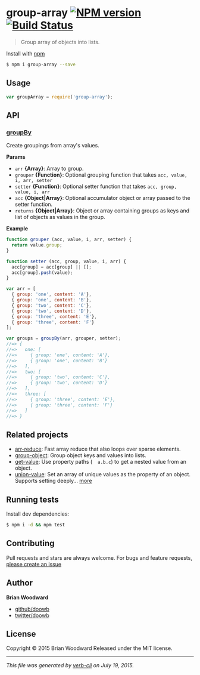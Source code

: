 # group-array [![NPM version](https://badge.fury.io/js/group-array.svg)](http://badge.fury.io/js/group-array)  [![Build Status](https://travis-ci.org/doowb/group-array.svg)](https://travis-ci.org/doowb/group-array)

> Group array of objects into lists.

Install with [npm](https://www.npmjs.com/)

```sh
$ npm i group-array --save
```

## Usage

```js
var groupArray = require('group-array');
```

## API

### [groupBy](index.js#L63)

Create groupings from array's values.

**Params**

* `arr` **{Array}**: Array to group.
* `grouper` **{Function}**: Optional grouping function that takes `acc, value, i, arr, setter`
* `setter` **{Function}**: Optional setter function that takes `acc, group, value, i, arr`
* `acc` **{Object|Array}**: Optional accumulator object or array passed to the setter function.
* `returns` **{Object|Array}**: Object or array containing groups as keys and list of objects as values in the group.

**Example**

```js
function grouper (acc, value, i, arr, setter) {
  return value.group;
}

function setter (acc, group, value, i, arr) {
  acc[group] = acc[group] || [];
  acc[group].push(value);
}

var arr = [
  { group: 'one', content: 'A'},
  { group: 'one', content: 'B'},
  { group: 'two', content: 'C'},
  { group: 'two', content: 'D'},
  { group: 'three', content: 'E'},
  { group: 'three', content: 'F'}
];

var groups = groupBy(arr, grouper, setter);
//=> {
//=>   one: [
//=>     { group: 'one', content: 'A'},
//=>     { group: 'one', content: 'B'}
//=>   ],
//=>   two: [
//=>     { group: 'two', content: 'C'},
//=>     { group: 'two', content: 'D'}
//=>   ],
//=>   three: [
//=>     { group: 'three', content: 'E'},
//=>     { group: 'three', content: 'F'}
//=>   ]
//=> }
```

## Related projects

* [arr-reduce](https://github.com/jonschlinkert/arr-reduce): Fast array reduce that also loops over sparse elements.
* [group-object](https://github.com/doowb/group-object): Group object keys and values into lists.
* [get-value](https://github.com/jonschlinkert/get-value): Use property paths (`  a.b.c`) to get a nested value from an object.
* [union-value](https://github.com/jonschlinkert/union-value): Set an array of unique values as the property of an object. Supports setting deeply… [more](https://github.com/jonschlinkert/union-value)

## Running tests

Install dev dependencies:

```sh
$ npm i -d && npm test
```

## Contributing

Pull requests and stars are always welcome. For bugs and feature requests, [please create an issue](https://github.com/doowb/group-array/issues/new)

## Author

**Brian Woodward**

+ [github/doowb](https://github.com/doowb)
+ [twitter/doowb](http://twitter.com/doowb)

## License

Copyright © 2015 Brian Woodward
Released under the MIT license.

***

_This file was generated by [verb-cli](https://github.com/assemble/verb-cli) on July 19, 2015._